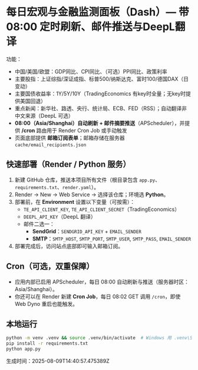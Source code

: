 # 每日宏观与金融监测面板（Dash）— 带 08:00 定时刷新、邮件推送与DeepL翻译

功能：
- 中国/美国/欧盟：GDP同比、CPI同比、（可选）PPI同比、政策利率
- 主要股指：上证综指/深证成指、标普500/纳斯达克、富时100/德国DAX（日变动）
- 主要国债收益率：1Y/5Y/10Y（TradingEconomics 有key时全量；无key时提供美国回退）
- 重点新闻：新华社、路透、央行、统计局、ECB、FED（RSS）；自动翻译非中文来源（DeepL 可选）
- **08:00（Asia/Shanghai）自动刷新 + 邮件摘要推送**（APScheduler），并提供 **/cron** 路由用于 Render Cron Job 或手动触发
- 页面底部提供 **邮箱订阅表单**；邮箱存储在服务器 `cache/email_recipients.json`

## 快速部署（Render / Python 服务）
1. 新建 GitHub 仓库，推送本项目所有文件（根目录包含 `app.py`、`requirements.txt`、`render.yaml`）。
2. Render → New → Web Service → 选择该仓库；环境选 **Python**。
3. 部署前，在 **Environment** 设置以下变量（可按需）：
   - `TE_API_CLIENT_KEY`, `TE_API_CLIENT_SECRET`（TradingEconomics）
   - `DEEPL_API_KEY`（DeepL 翻译）
   - 邮件二选一：
     - **SendGrid**：`SENDGRID_API_KEY` + `EMAIL_SENDER`
     - **SMTP**：`SMTP_HOST`, `SMTP_PORT`, `SMTP_USER`, `SMTP_PASS`, `EMAIL_SENDER`
4. 部署完成后，访问站点底部即可输入邮箱订阅。

## Cron（可选，双重保障）
- 应用内部已启用 APScheduler，每日 08:00 自动刷新与推送（服务器时区：Asia/Shanghai）。
- 你还可以在 Render 新建 **Cron Job**，每日 08:02 GET 调用 `/cron`，即使 Web Dyno 重启也能触发。

## 本地运行
```bash
python -m venv .venv && source .venv/bin/activate  # Windows 用 .venv\Scripts\activate
pip install -r requirements.txt
python app.py
```
生成时间：2025-08-09T14:40:57.475389Z
